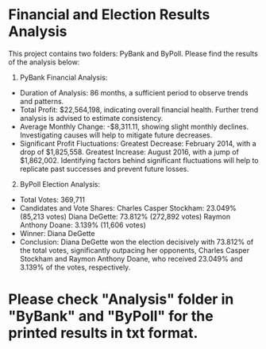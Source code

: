 # Financial and Election Results Analysis

This project contains two folders: PyBank and ByPoll. Please find the results of the analysis below:

1. PyBank Financial Analysis:

* Duration of Analysis: 86 months, a sufficient period to observe trends and patterns.
* Total Profit: $22,564,198, indicating overall financial health. Further trend analysis is advised to estimate consistency.
* Average Monthly Change: -$8,311.11, showing slight monthly declines. Investigating causes will help to mitigate future decreases.
* Significant Profit Fluctuations:
    Greatest Decrease: February 2014, with a drop of $1,825,558.
    Greatest Increase: August 2016, with a jump of $1,862,002.
    Identifying factors behind significant fluctuations will help to replicate past successes and prevent future losses.


2. ByPoll Election Analysis:

* Total Votes: 369,711
* Candidates and Vote Shares:
    Charles Casper Stockham: 23.049% (85,213 votes)
    Diana DeGette: 73.812% (272,892 votes)
    Raymon Anthony Doane: 3.139% (11,606 votes)
* Winner: Diana DeGette
* Conclusion: Diana DeGette won the election decisively with 73.812% of the total votes, significantly outpacing her opponents, Charles Casper Stockham and Raymon Anthony Doane, who received 23.049% and 3.139% of the votes, respectively.

# Please check "Analysis" folder in "ByBank" and "ByPoll" for the printed results in txt format.
